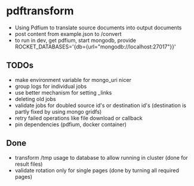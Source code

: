 # pdftransform

- Using Pdfium to translate source documents into output documents
- post content from example.json to /convert
- to run in dev, get pdfium, start mongodb, provide ROCKET_DATABASES='{db={url="mongodb://localhost:27017"}}'

## TODOs

- make environment variable for mongo_uri nicer
- group logs for individual jobs
- use better mechanism for setting _links
- deleting old jobs
- validate jobs for doubled source id's or destination id's (destination is partly fixed by using mongo gridfs)
- retry failed operations like file download or callback
- pin dependencies (pdfium, docker container)

## Done

- transform /tmp usage to database to allow running in cluster (done for result files)
- validate rotation only for single pages (done by turning all required pages)
